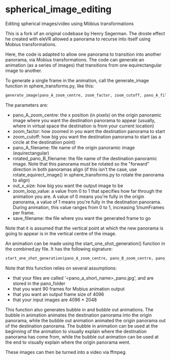 # spherical_image_editing
Editing spherical images/video using Möbius transformations


This is a fork of an original codebase by Henry Segerman. The droste effect he created with eleVR allowed a panorama to recurse into itself using Mobius transformations.

Here, the code is adapted to allow one panorama to transition into another panorama, via Mobius transformations. The code can generate an animation (as a series of images) that transitions from one equirectangular image to another.

To generate a single frame in the animation, call the generate_image function in sphere_transforms.py, like this:

```python
generate_image(pano_A_zoom_centre, zoom_factor, zoom_cutoff, pano_A_filename, rotated_pano_B_filename, out_x_size, zoom_loop_value, save_filename)
```

The parameters are:
* pano_A_zoom_centre: the x position (in pixels) on the origin panoramic image where you want the destination panorama to appear (usually, where in virtual space the destination is from your current location)
* zoom_factor: how zoomed in you want the destination panorama to start
* zoom_cutoff: how big you want the destination panorama to start (as a circle at the destination point)
* pano_A_filename: file name of the origin panoramic image (equirectangular)
* rotated_pano_B_filename: the file name of the destination panoramic image. Note that this panorama must be rotated so the "forward" direction in both panoramas align (if this isn't the case, use rotate_equirect_image() in sphere_transforms.py to rotate the panorama to align)
* out_x_size: how big you want the output image to be
* zoom_loop_value: a value from 0 to 1 that specifies how far through the animation you are. A value of 0 means you're fully in the origin panorama, a value of 1 means you're fully in the destination panorama. During animation, this value ranges from 0 to 1, increasing 1/numFrames per frame.
* save_filename: the file where you want the generated frame to go

Note that it is assumed that the vertical point at which the new panorama is going to appear is in the vertical centre of the image.

An animation can be made using the start_one_shot_generation() function in the combined.py file. It has the following signature:

```python
start_one_shot_generation(pano_A_zoom_centre, pano_B_zoom_centre, pano_folder, pano_a_short_name, pano_b_short_name)
```

Note that this function relies on several assumptions:

* that your files are called '<pano_a_short_name>_pano.jpg', and are stored in the pano_folder
* that you want 90 frames for Mobius animation output
* that you want an output frame size of 4096
* that your input images are 4096 * 2048

This function also generates bubble in and bubble out animations. The bubble in animation animates the destination panorama into the origin panorama, while the bubble out animation animated the origin panorama out of the destination panorama. The bubble in animation can be used at the beginning of the animation to visually explain where the destination panorama has come from, while the bubble out animation can be used at the end to visually explain where the origin panorama went.

These images can then be turned into a video via ffmpeg.